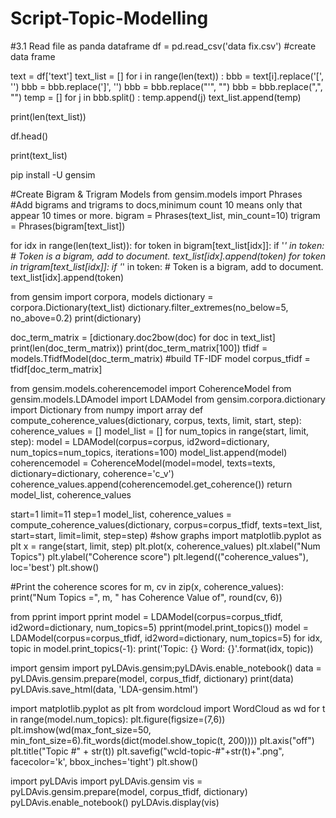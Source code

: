 # Script-Topic-Modelling
#3.1 Read file as panda dataframe
df = pd.read_csv('data fix.csv') #create data frame

text = df['text']
text_list = []
for i in range(len(text)) :
    bbb = text[i].replace('[', '')
    bbb = bbb.replace(']', '')
    bbb = bbb.replace("'", "")
    bbb = bbb.replace(",", "")
    temp = []
    for j in bbb.split() :
        temp.append(j)
    text_list.append(temp)

print(len(text_list))

df.head()

print(text_list)

pip install -U gensim

#Create Bigram & Trigram Models 
from gensim.models import Phrases
#Add bigrams and trigrams to docs,minimum count 10 means only that appear 10 times or more.
bigram = Phrases(text_list, min_count=10)
trigram = Phrases(bigram[text_list])

for idx in range(len(text_list)):
    for token in bigram[text_list[idx]]:
        if '_' in token:
            # Token is a bigram, add to document.
            text_list[idx].append(token)
    for token in trigram[text_list[idx]]:
        if '_' in token:
            # Token is a bigram, add to document.
            text_list[idx].append(token)

from gensim import corpora, models
dictionary = corpora.Dictionary(text_list)
dictionary.filter_extremes(no_below=5, no_above=0.2) 
print(dictionary)

doc_term_matrix = [dictionary.doc2bow(doc) for doc in text_list]
print(len(doc_term_matrix))
print(doc_term_matrix[100])
tfidf = models.TfidfModel(doc_term_matrix) #build TF-IDF model
corpus_tfidf = tfidf[doc_term_matrix]

from gensim.models.coherencemodel import CoherenceModel
from gensim.models.LDAmodel import LDAModel
from gensim.corpora.dictionary import Dictionary
from numpy import array
def compute_coherence_values(dictionary, corpus, texts, limit, start, step):
coherence_values = []
model_list = []
for num_topics in range(start, limit, step):
model = LDAModel(corpus=corpus, id2word=dictionary, num_topics=num_topics, iterations=100)
model_list.append(model)
coherencemodel = CoherenceModel(model=model, texts=texts, dictionary=dictionary, coherence='c_v')
coherence_values.append(coherencemodel.get_coherence())
return model_list, coherence_values

start=1
limit=11
step=1
model_list, coherence_values = compute_coherence_values(dictionary, corpus=corpus_tfidf, 
                                                        texts=text_list, start=start, limit=limit, step=step)
#show graphs
import matplotlib.pyplot as plt
x = range(start, limit, step)
plt.plot(x, coherence_values)
plt.xlabel("Num Topics")
plt.ylabel("Coherence score")
plt.legend(("coherence_values"), loc='best')
plt.show()

#Print the coherence scores
for m, cv in zip(x, coherence_values):
    print("Num Topics =", m, " has Coherence Value of", round(cv, 6))

from pprint import pprint
model = LDAModel(corpus=corpus_tfidf, id2word=dictionary, num_topics=5)
pprint(model.print_topics())
model = LDAModel(corpus=corpus_tfidf, id2word=dictionary, num_topics=5)
for idx, topic in model.print_topics(-1):
    print('Topic: {} Word: {}'.format(idx, topic))

import gensim
import pyLDAvis.gensim;pyLDAvis.enable_notebook()
data = pyLDAvis.gensim.prepare(model, corpus_tfidf, dictionary)
print(data)
pyLDAvis.save_html(data, 'LDA-gensim.html')

import matplotlib.pyplot as plt
from wordcloud import WordCloud as wd
for t in range(model.num_topics):
    plt.figure(figsize=(7,6))
    plt.imshow(wd(max_font_size=50, min_font_size=6).fit_words(dict(model.show_topic(t, 200))))
    plt.axis("off")
    plt.title("Topic #" + str(t))
    plt.savefig("wcld-topic-#"+str(t)+".png", facecolor='k', bbox_inches='tight')
plt.show()

import pyLDAvis
import pyLDAvis.gensim
vis = pyLDAvis.gensim.prepare(model, corpus_tfidf, dictionary)
pyLDAvis.enable_notebook()
pyLDAvis.display(vis)
